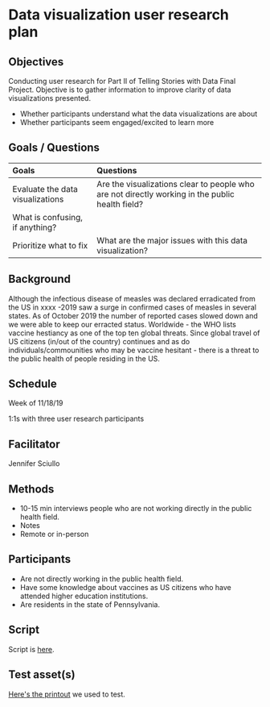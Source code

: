 # Data visualization user research plan

## Objectives

Conducting user research for Part II of Telling Stories with Data Final Project. Objective is to gather information to improve clarity of data visualizations presented.

* Whether participants understand what the data visualizations are about
* Whether participants seem engaged/excited to learn more

## Goals / Questions
Goals | Questions
:----- | :---------
Evaluate the data visualizations | Are the visualizations clear to people who are not directly working in the public health field?
 | What is confusing, if anything?
Prioritize what to fix | What are the major issues with this data visualization?

## Background

Although the infectious disease of measles was declared erradicated from the US in xxxx -2019 saw a surge in confirmed cases of measles in several states. As of October 2019 the number of reported cases slowed down and we were able to keep our erracted status. Worldwide - the WHO lists vaccine hestiancy as one of the top ten global threats. Since global travel of US citizens (in/out of the country) continues and as do individuals/commounities who may be vaccine hesitant - there is a threat to the public health of people residing in the US.

## Schedule

Week of 11/18/19

1:1s with three user research participants

## Facilitator

Jennifer Sciullo

## Methods

* 10-15 min interviews people who are not working directly in the public health field.
* Notes
* Remote or in-person

## Participants

* Are not directly working in the public health field.
* Have some knowledge about vaccines as US citizens who have attended higher education institutions.
* Are residents in the state of Pennsylvania.

## Script

Script is [here](https://github.com/18F/NASA-SBIR-STTR/wiki/Front-page-testing-script).

## Test asset(s)

[Here's the printout](https://cloud.githubusercontent.com/assets/4827522/23862817/3c800ece-07cb-11e7-8206-f827ee7832e2.png) we used to test.

